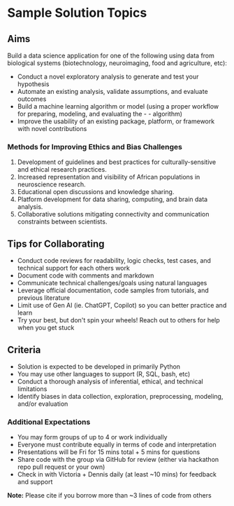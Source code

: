 # Sample Solution Topics

## Aims
Build a data science application for one of the following using data from biological systems (biotechnology, neuroimaging, food and agriculture, etc):
- Conduct a novel exploratory analysis to generate and test your hypothesis
- Automate an existing analysis, validate assumptions, and evaluate outcomes
- Build a machine learning algorithm or model (using a proper workflow for preparing, modeling, and evaluating the - - algorithm)
- Improve the usability of an existing package, platform, or framework with novel contributions

### Methods for Improving Ethics and Bias Challenges
1. Development of guidelines and best practices for culturally-sensitive and ethical research practices.
2. Increased representation and visibility of African populations in neuroscience research.
3. Educational open discussions and knowledge sharing.
4. Platform development for data sharing, computing, and brain data analysis.
5. Collaborative solutions mitigating connectivity and communication constraints between scientists.

## Tips for Collaborating
- Conduct code reviews for readability, logic checks, test cases, and technical support for each others work
- Document code with comments and markdown
- Communicate technical challenges/goals using natural languages
- Leverage official documentation, code samples from tutorials, and previous literature
- Limit use of Gen AI (ie. ChatGPT, Copilot) so you can better practice and learn
- Try your best, but don't spin your wheels! Reach out to others for help when you get stuck

## Criteria
- Solution is expected to be developed in primarily Python
- You may use other languages to support (R, SQL, bash, etc)
- Conduct a thorough analysis of inferential, ethical, and technical limitations
- Identify biases in data collection, exploration, preprocessing, modeling, and/or evaluation

### Additional Expectations
- You may form groups of up to 4 or work individually
- Everyone must contribute equally in terms of code and interpretation
- Presentations will be Fri for 15 mins total + 5 mins for questions
- Share code with the group via GitHub for review (either via hackathon repo pull request or your own)
- Check in with Victoria + Dennis daily (at least ~10 mins) for feedback and support


**Note:** Please cite if you borrow more than ~3 lines of code from others


